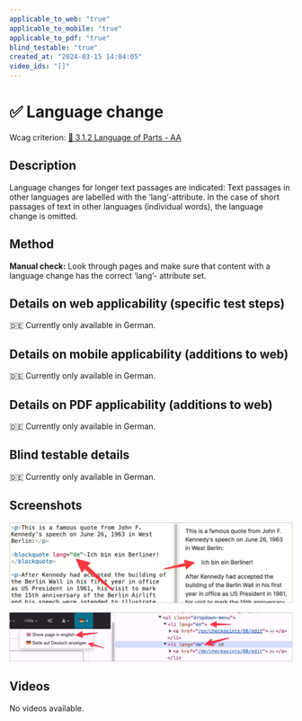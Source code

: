 ```yaml
---
applicable_to_web: "true"
applicable_to_mobile: "true"
applicable_to_pdf: "true"
blind_testable: "true"
created_at: "2024-03-15 14:04:05"
video_ids: "[]"
---
```


# ✅ Language change

Wcag criterion: [📜 3.1.2 Language of Parts - AA](..)

## Description

Language changes for longer text passages are indicated: Text passages in other languages are labelled with the ‘lang’-attribute. In the case of short passages of text in other languages (individual words), the language change is omitted.

## Method

**Manual check:** Look through pages and make sure that content with a language change has the correct ‘lang’- attribute set.

## Details on web applicability (specific test steps)

🇩🇪 Currently only available in German.

## Details on mobile applicability (additions to web)

🇩🇪 Currently only available in German.

## Details on PDF applicability (additions to web)

🇩🇪 Currently only available in German.

## Blind testable details

🇩🇪 Currently only available in German.

## Screenshots

![Ein BLOCKQUOTE-Zitat in einer anderen Sprache](images/ein-blockquote-zitat-in-einer-anderen-sprache.png)

![Ein Sprachwechsler in verschiedenen Sprachen](images/ein-sprachwechsler-in-verschiedenen-sprachen.png)

## Videos

No videos available.
